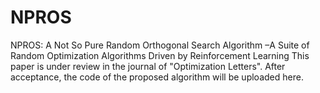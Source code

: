 # NPROS
NPROS: A Not So Pure Random Orthogonal Search Algorithm –A Suite of Random Optimization Algorithms Driven by Reinforcement Learning
This paper is under review in the journal of "Optimization Letters". 
After acceptance, the code of the proposed algorithm will be uploaded here.
